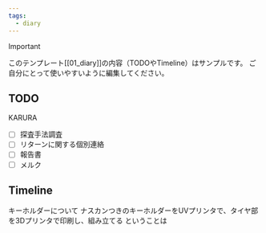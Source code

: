 ```yaml
---
tags:
  - diary
---
```

> [!IMPORTANT]
> このテンプレート[[01_diary]]の内容（TODOやTimeline）はサンプルです。
> ご自分にとって使いやすいように編集してください。

## TODO
KARURA
- [ ] 探査手法調査
- [ ] リターンに関する個別連絡
- [ ] 報告書
- [ ] メルク

## Timeline
キーホルダーについて
	ナスカンつきのキーホルダーをUVプリンタで、タイヤ部を3Dプリンタで印刷し、組み立てる
	ということは